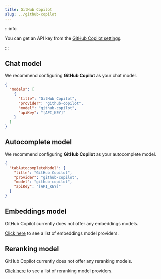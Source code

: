 ```yaml
---
title: GitHub Copilot
slug: ../github-copilot
---
```


:::info

You can get an API key from the [GitHub Copilot settings](https://github.com/settings/copilot).

:::

## Chat model

We recommend configuring **GitHub Copilot** as your chat model.

```json title="config.json"
{
  "models": [
    {
      "title": "GitHub Copilot",
      "provider": "github-copilot",
      "model": "github-copilot",
      "apiKey": "[API_KEY]"
    }
  ]
}
```

## Autocomplete model

We recommend configuring **GitHub Copilot** as your autocomplete model.

```json title="config.json"
{
  "tabAutocompleteModel": {
    "title": "GitHub Copilot",
    "provider": "github-copilot",
    "model": "github-copilot",
    "apiKey": "[API_KEY]"
  }
}
```

## Embeddings model

GitHub Copilot currently does not offer any embeddings models.

[Click here](../../model-types/embeddings.md) to see a list of embeddings model providers.

## Reranking model

GitHub Copilot currently does not offer any reranking models.

[Click here](../../model-types/reranking.md) to see a list of reranking model providers.
